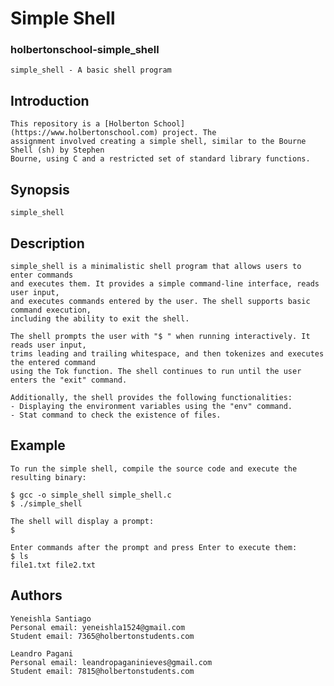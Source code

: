 # Simple Shell
### holbertonschool-simple_shell
    simple_shell - A basic shell program

## Introduction
    This repository is a [Holberton School](https://www.holbertonschool.com) project. The 
    assignment involved creating a simple shell, similar to the Bourne Shell (sh) by Stephen 
    Bourne, using C and a restricted set of standard library functions.

## Synopsis
    simple_shell

## Description
    simple_shell is a minimalistic shell program that allows users to enter commands
    and executes them. It provides a simple command-line interface, reads user input,
    and executes commands entered by the user. The shell supports basic command execution,
    including the ability to exit the shell.

    The shell prompts the user with "$ " when running interactively. It reads user input,
    trims leading and trailing whitespace, and then tokenizes and executes the entered command
    using the Tok function. The shell continues to run until the user enters the "exit" command.

    Additionally, the shell provides the following functionalities:
    - Displaying the environment variables using the "env" command.
    - Stat command to check the existence of files.

## Example
    To run the simple shell, compile the source code and execute the resulting binary:

    $ gcc -o simple_shell simple_shell.c
    $ ./simple_shell

    The shell will display a prompt:
    $ 

    Enter commands after the prompt and press Enter to execute them:
    $ ls
    file1.txt file2.txt

## Authors
    Yeneishla Santiago
    Personal email: yeneishla1524@gmail.com
    Student email: 7365@holbertonstudents.com

    Leandro Pagani
    Personal email: leandropaganinieves@gmail.com
    Student email: 7815@holbertonstudents.com
